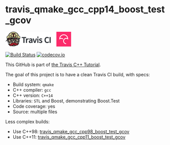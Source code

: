 # travis_qmake_gcc_cpp14_boost_test_gcov

[![Travis CI logo](TravisCI.png)](https://travis-ci.org)
![Whitespace](Whitespace.png)
[![Codecov logo](Codecov.png)](https://www.codecov.io)

[![Build Status](https://travis-ci.org/richelbilderbeek/travis_qmake_gcc_cpp14_boost_test_gcov.svg?branch=master)](https://travis-ci.org/richelbilderbeek/travis_qmake_gcc_cpp14_boost_test_gcov)
[![codecov.io](https://codecov.io/github/richelbilderbeek/travis_qmake_gcc_cpp14_boost_test_gcov/coverage.svg?branch=master)](https://codecov.io/github/richelbilderbeek/travis_qmake_gcc_cpp14_boost_test_gcov?branch=master)

This GitHub is part of [the Travis C++ Tutorial](https://github.com/richelbilderbeek/travis_cpp_tutorial).

The goal of this project is to have a clean Travis CI build, with specs:
 * Build system: `qmake`
 * C++ compiler: `gcc`
 * C++ version: `C++14`
 * Libraries: `STL` and Boost, demonstrating Boost.Test
 * Code coverage: yes
 * Source: multiple files

Less complex builds:
 * Use C++98: [travis_qmake_gcc_cpp98_boost_test_gcov](https://www.github.com/richelbilderbeek/travis_qmake_gcc_cpp98_boost_test_gcov)
 * Use C++11: [travis_qmake_gcc_cpp11_boost_test_gcov](https://www.github.com/richelbilderbeek/travis_qmake_gcc_cpp11_boost_test_gcov)
